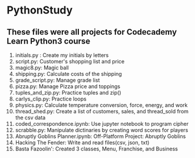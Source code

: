 # PythonStudy

## These files were all projects for Codecademy Learn Python3 course

1. initials.py : Create my initials by letters
2. script.py: Customer's shopping list and price
3. magic8.py: Magic ball
4. shipping.py: Calculate costs of the shipping
5. grade_script.py: Manage grade list
6. pizza.py: Manage Pizza price and toppings
7. tuples_and_zip.py: Practice tuples and zip()
8. carlys_clip.py: Practice loops
9. physics.py: Calculate temperature conversion, force, energy, and work
10. thread_shed.py: Create a list of customers, sales, and thread_sold from the csv data
11. coded_correspondence.ipynb: Use jupyter notebook to program cipher
12. scrabble.py: Manipulate dictinaries by creating word scores for players
13. Abruptly Goblins Planner.ipynb: Off-Platform Project: Abruptly Goblins
14. Hacking The Fender: Write and read files(csv, json, txt)
15. Basta Fazoolin': Created 3 classes, Menu, Franchise, and Business

